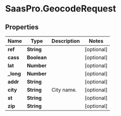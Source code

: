 # SaasPro.GeocodeRequest

## Properties

Name | Type | Description | Notes
------------ | ------------- | ------------- | -------------
**ref** | **String** |  | [optional] 
**cass** | **Boolean** |  | [optional] 
**lat** | **Number** |  | [optional] 
**_long** | **Number** |  | [optional] 
**addr** | **String** |  | [optional] 
**city** | **String** | City name. | [optional] 
**st** | **String** |  | [optional] 
**zip** | **String** |  | [optional] 


